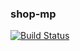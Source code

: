 ### shop-mp
[![Build Status](https://travis-ci.org/Polovinsky/shop-mp.svg?branch=master)](https://travis-ci.org/Polovinsky/shop-mp)
